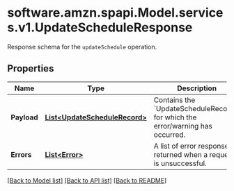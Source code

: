 # software.amzn.spapi.Model.services.v1.UpdateScheduleResponse
Response schema for the `updateSchedule` operation.

## Properties

Name | Type | Description | Notes
------------ | ------------- | ------------- | -------------
**Payload** | [**List&lt;UpdateScheduleRecord&gt;**](UpdateScheduleRecord.md) | Contains the &#x60;UpdateScheduleRecords&#x60; for which the error/warning has occurred. | [optional] 
**Errors** | [**List&lt;Error&gt;**](Error.md) | A list of error responses returned when a request is unsuccessful. | [optional] 

[[Back to Model list]](../README.md#documentation-for-models) [[Back to API list]](../README.md#documentation-for-api-endpoints) [[Back to README]](../README.md)

